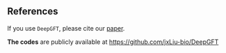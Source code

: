 ## References

If you use ```DeepGFT```, please cite our [paper](!https://www.biorxiv.org/content/10.1101/2022.12.10.519929v3).


**The codes** are publicly available at <https://github.com/jxLiu-bio/DeepGFT>

